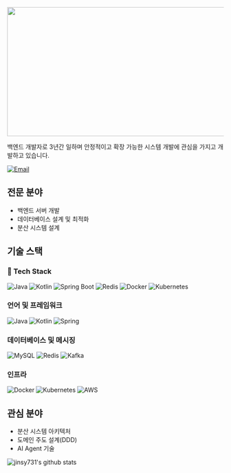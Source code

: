 
<a href="https://www.gitanimals.org/en_US?utm_medium=image&utm_source=jinsy731&utm_content=farm">
<img
  src="https://render.gitanimals.org/farms/jinsy731"
  width="600"
  height="300"
/>
</a>
  

백엔드 개발자로 3년간 일하며 안정적이고 확장 가능한 시스템 개발에 관심을 가지고 개발하고 있습니다.

[![Email](https://img.shields.io/badge/Gmail-jinsy731@gmail.com-EA4335?style=flat-square&logo=gmail)](mailto:jinsy731@gmail.com)

## 전문 분야
- 백엔드 서버 개발
- 데이터베이스 설계 및 최적화
- 분산 시스템 설계

## 기술 스택

### 🧰 Tech Stack
![Java](https://img.shields.io/badge/Java-007396?style=flat&logo=java&logoColor=white)
![Kotlin](https://img.shields.io/badge/Kotlin-7F52FF?style=flat&logo=kotlin&logoColor=white)
![Spring Boot](https://img.shields.io/badge/Spring_Boot-6DB33F?style=flat&logo=spring-boot&logoColor=white)
![Redis](https://img.shields.io/badge/Redis-DC382D?style=flat&logo=redis&logoColor=white)
![Docker](https://img.shields.io/badge/Docker-2496ED?style=flat&logo=docker&logoColor=white)
![Kubernetes](https://img.shields.io/badge/Kubernetes-326CE5?style=flat&logo=kubernetes&logoColor=white)


### 언어 및 프레임워크
![Java](https://img.shields.io/badge/Java-007396?style=flat-square&logo=java&logoColor=white)
![Kotlin](https://img.shields.io/badge/Kotlin-0095D5?style=flat-square&logo=kotlin&logoColor=white)
![Spring](https://img.shields.io/badge/Spring-6DB33F?style=flat-square&logo=spring&logoColor=white)

### 데이터베이스 및 메시징
![MySQL](https://img.shields.io/badge/MySQL-4479A1?style=flat-square&logo=mysql&logoColor=white)
![Redis](https://img.shields.io/badge/Redis-DC382D?style=flat-square&logo=redis&logoColor=white)
![Kafka](https://img.shields.io/badge/Kafka-231F20?style=flat-square&logo=apache-kafka&logoColor=white)

### 인프라
![Docker](https://img.shields.io/badge/Docker-2496ED?style=flat-square&logo=docker&logoColor=white)
![Kubernetes](https://img.shields.io/badge/Kubernetes-326CE5?style=flat-square&logo=kubernetes&logoColor=white)
![AWS](https://img.shields.io/badge/AWS-232F3E?style=flat-square&logo=amazon-aws&logoColor=white)

## 관심 분야
- 분산 시스템 아키텍처
- 도메인 주도 설계(DDD)
- AI Agent 기술

![jinsy731's github stats](https://github-readme-stats.vercel.app/api?username=jinsy731&show_icons=true&theme=tokyonight)
